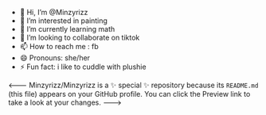 - 👋 Hi, I’m @Minzyrizz
- 👀 I’m interested in painting 
- 🌱 I’m currently learning math
- 💞️ I’m looking to collaborate on tiktok
- 📫 How to reach me : fb
- 😄 Pronouns: she/her
- ⚡ Fun fact: i like to cuddle with plushie 

<---
Minzyrizz/Minzyrizz is a ✨ special ✨ repository because its `README.md` (this file) appears on your GitHub profile.
You can click the Preview link to take a look at your changes.
--->
